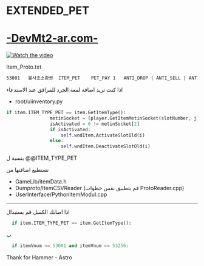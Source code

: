 # EXTENDED_PET
# [-DevMt2-ar.com-](https://devmt2-ar.com)

[![Watch the video](https://img.youtube.com/vi/T-D1KVIuvjA/maxresdefault.jpg)](https://i.gyazo.com/b26265a1a675f4f687e98c6af4bce395.mp4)

Item_Proto.txt
```txt
53001	불사조소환권	ITEM_PET	PET_PAY	1	ANTI_DROP | ANTI_SELL | ANTI_GIVE | ANTI_PKDROP | ANTI_STACK | ANTI_MYSHOP	LOG	NONE	NONE	0	0	0	0	0	LEVEL	0	REAL_TIME	2592000	APPLY_NONE	0	APPLY_NONE	0	APPLY_NONE	0	34001	0	0	0	0	0	0	0	0
```

اذا كنت تريد اضافة لمعة الجرد للمرافق عند الاستدعاء

- root/uiinventory.py
```python
if item.ITEM_TYPE_PET == item.GetItemType():
				metinSocket = [player.GetItemMetinSocket(slotNumber, j) for j in xrange(player.METIN_SOCKET_MAX_NUM)]# <!> globalSlotNumber may be different <!>
				isActivated = 0 != metinSocket[2]
				if isActivated:
					self.wndItem.ActivateSlotOld(i)
				else:
					self.wndItem.DeactivateSlotOld(i)
```

بنسبة ل @@ITEM_TYPE_PET

تستطيع اضافتها من 
- GameLib/itemData.h 
- Dumproto/ItemCSVReader (قم بتطبيق نفس خطوات ProtoReader.cpp)
- UserInterface/PythonItemModul.cpp
-----------------------------------------
اذا اصابك الكسل قم بستبدال 

```python
  if item.ITEM_TYPE_PET == item.GetItemType():
```
ب 
```python
  if itemVnum >= 53001 and itemVnum <= 53256:
```

Thank for Hammer - Astro
